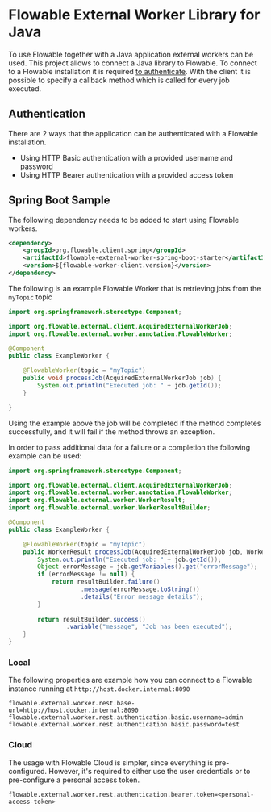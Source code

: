 # Flowable External Worker Library for Java

To use Flowable together with a Java application external workers can be used.
This project allows to connect a Java library to Flowable.
To connect to a Flowable installation it is required [to authenticate](#authentication).
With the client it is possible to specify a callback method which is called for every job executed.

## Authentication

There are 2 ways that the application can be authenticated with a Flowable installation.

* Using HTTP Basic authentication with a provided username and password
* Using HTTP Bearer authentication with a provided access token

## Spring Boot Sample

The following dependency needs to be added to start using Flowable workers.

```xml
<dependency>
    <groupId>org.flowable.client.spring</groupId>
    <artifactId>flowable-external-worker-spring-boot-starter</artifactId>
    <version>${flowable-worker-client.version}</version>
</dependency>
```

The following is an example Flowable Worker that is retrieving jobs from the `myTopic` topic

```java
import org.springframework.stereotype.Component;

import org.flowable.external.client.AcquiredExternalWorkerJob;
import org.flowable.external.worker.annotation.FlowableWorker;

@Component
public class ExampleWorker {

    @FlowableWorker(topic = "myTopic")
    public void processJob(AcquiredExternalWorkerJob job) {
        System.out.println("Executed job: " + job.getId());
    }

}
```

Using the example above the job will be completed if the method completes successfully, and it will fail if the method throws an exception.

In order to pass additional data for a failure or a completion the following example can be used:

```java
import org.springframework.stereotype.Component;

import org.flowable.external.client.AcquiredExternalWorkerJob;
import org.flowable.external.worker.annotation.FlowableWorker;
import org.flowable.external.worker.WorkerResult;
import org.flowable.external.worker.WorkerResultBuilder;

@Component
public class ExampleWorker {

    @FlowableWorker(topic = "myTopic")
    public WorkerResult processJob(AcquiredExternalWorkerJob job, WorkerResultBuilder resultBuilder) {
        System.out.println("Executed job: " + job.getId());
        Object errorMessage = job.getVariables().get("errorMessage");
        if (errorMessage != null) {
            return resultBuilder.failure()
                    .message(errorMessage.toString())
                    .details("Error message details");
        }
        
        return resultBuilder.success()
                .variable("message", "Job has been executed");
    }
}
```


### Local

The following properties are example how you can connect to a Flowable instance running at `http://host.docker.internal:8090`

```properties
flowable.external.worker.rest.base-url=http://host.docker.internal:8090
flowable.external.worker.rest.authentication.basic.username=admin
flowable.external.worker.rest.authentication.basic.password=test
```

### Cloud

The usage with Flowable Cloud is simpler, since everything is pre-configured.
However, it's required to either use the user credentials or to pre-configure a personal access token.


```properties
flowable.external.worker.rest.authentication.bearer.token=<personal-access-token>
```
